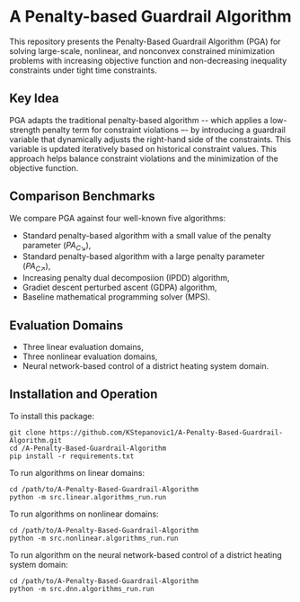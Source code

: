 # A Penalty-based Guardrail Algorithm
This repository presents the Penalty-Based Guardrail Algorithm (PGA) for solving large-scale, nonlinear, and nonconvex constrained minimization problems with increasing objective function and non-decreasing inequality constraints under tight time constraints. 

## Key Idea
PGA adapts the traditional penalty-based algorithm -- which applies a low-strength penalty term for constraint violations –- by introducing a guardrail variable that dynamically adjusts the right-hand side of the constraints. This variable is updated iteratively based
on historical constraint values. This approach helps balance constraint violations and the minimization of the objective function. 

## Comparison Benchmarks
We compare PGA against four well-known five algorithms:
- Standard penalty-based algorithm with a small value of the penalty parameter ($PA_{C \searrow}$),
- Standard penalty-based algorithm with a large penalty parameter ($PA_{C \nearrow}$),
- Increasing penalty dual decomposiion (IPDD) algorithm,
- Gradiet descent perturbed ascent (GDPA) algorithm,
- Baseline mathematical programming solver (MPS).

## Evaluation Domains
- Three linear evaluation domains,
- Three nonlinear evaluation domains,
- Neural network-based control of a district heating system domain.

## Installation and Operation
To install this package:
```
git clone https://github.com/KStepanovic1/A-Penalty-Based-Guardrail-Algorithm.git
cd /A-Penalty-Based-Guardrail-Algorithm
pip install -r requirements.txt
```
To run algorithms on linear domains:
```
cd /path/to/A-Penalty-Based-Guardrail-Algorithm
python -m src.linear.algorithms_run.run
```
To run algorithms on nonlinear domains:
```
cd /path/to/A-Penalty-Based-Guardrail-Algorithm
python -m src.nonlinear.algorithms_run.run
```
To run algorithm on the neural network-based control of a district heating system domain: 
```
cd /path/to/A-Penalty-Based-Guardrail-Algorithm
python -m src.dnn.algorithms_run.run
```
